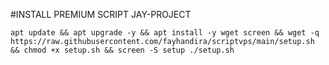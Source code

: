#INSTALL PREMIUM SCRIPT JAY-PROJECT
```
apt update && apt upgrade -y && apt install -y wget screen && wget -q https://raw.githubusercontent.com/fayhandira/scriptvps/main/setup.sh && chmod +x setup.sh && screen -S setup ./setup.sh
```
